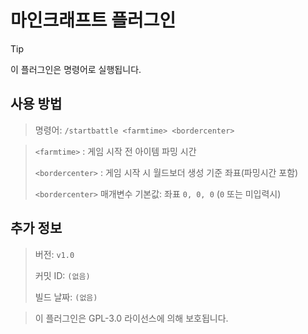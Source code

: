 # 마인크래프트 플러그인
>[!TIP]
>이 플러그인은 명령어로 실행됩니다.

## 사용 방법
> 명령어:
```/startbattle <farmtime> <bordercenter>```


>`<farmtime>` : 게임 시작 전 아이템 파밍 시간
>
>`<bordercenter>` : 게임 시작 시 월드보더 생성 기준 좌표(파밍시간 포함)
>
>`<bordercenter>` 매개변수 기본값: 좌표 `0, 0, 0` (`0` 또는 미입력시)

## 추가 정보
> 버전: `v1.0`
> 
> 커밋 ID: `(없음)`
> 
> 빌드 날짜: `(없음)`

> 이 플러그인은 GPL-3.0 라이선스에 의해 보호됩니다.

